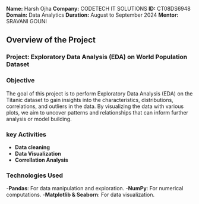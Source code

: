 **Name:** Harsh Ojha
**Company:** CODETECH IT SOLUTIONS
**ID:** CT08DS6948
**Domain:** Data Analytics
**Duration:** August to September 2024
**Mentor:** SRAVANI GOUNI

## Overview of the Project

### Project: Exploratory Data Analysis (EDA) on World Population Dataset

### Objective
The goal of this project is to perform Exploratory Data Analysis (EDA) on the Titanic dataset to gain insights into the characteristics, distributions, correlations, and outliers in the data. By visualizing the data with various plots, we aim to uncover patterns and relationships that can inform further analysis or model building.

### key Activities 
- **Data cleaning**
- **Data Visualization**
- **Correllation Analysis**

### Technologies Used
-**Pandas**: For data manipulation and exploration.
-**NumPy**: For numerical computations.
-**Matplotlib & Seaborn**: For data visualization.
